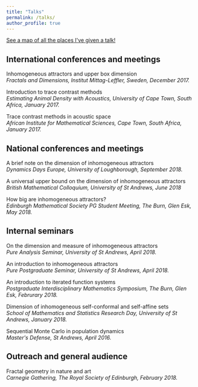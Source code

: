 ```yaml
---
title: "Talks"
permalink: /talks/
author_profile: true
---
```


[See a map of all the places I've given a talk!](https://stuartburrell.github.io/stuartburrell/talkmap.html)

## International conferences and meetings
Inhomogeneous attractors and upper box dimension  
*Fractals and Dimensions, Institut Mittag-Leffler, Sweden, December 2017.*  

Introduction to trace contrast methods  
*Estimating Animal Density with Acoustics, University of Cape Town, South Africa, January 2017.*    

Trace contrast methods in acoustic space  
*African Institute for Mathematical Sciences, Cape Town, South Africa, January 2017.*  

## National conferences and meetings
A brief note on the dimension of inhomogeneous attractors  
*Dynamics Days Europe, University of Loughborough, September 2018.*  

A universal upper bound on the dimension of inhomogeneous attractors  
*British Mathematical Colloquium, University of St Andrews, June 2018*  

How big are inhomogeneous attractors?  
*Edinburgh Mathematical Society PG Student Meeting, The Burn, Glen Esk, May 2018.*  

## Internal seminars
On the dimension and measure of inhomogeneous attractors  
*Pure Analysis Seminar, University of St Andrews, April 2018.*  

An introduction to inhomogeneous attractors  
*Pure Postgraduate Seminar, University of St Andrews, April 2018.*

An introduction to iterated function systems  
*Postgraduate Interdisciplinary Mathematics Symposium, The Burn, Glen Esk, Februrary 2018.*  

Dimension of inhomogeneous self-conformal and self-affine sets  
*School of Mathematics and Statistics Research Day, University of St Andrews, January 2018.*  

Sequential Monte Carlo in population dynamics  
*Master's Defense, St Andrews, April 2016.*

## Outreach and general audience
Fractal geometry in nature and art  
*Carnegie Gathering, The Royal Society of Edinburgh, February 2018.*  
